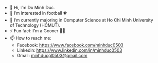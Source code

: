- 👋 Hi, I’m Do Minh Duc.
- 👀 I’m interested in football ⚽
- 🌱 I’m currently majoring in Computer Science at Ho Chi Minh University of Technology (HCMUT).
- ⚡ Fun fact: I'm a Gooner 👀👀
- 📫 How to reach me:
  - Facebook: https://www.facebook.com/minhduc0503
  - Linkedin: https://www.linkedin.com/in/minhduc0503
  - Gmail: minhducgl0503@gmail.com

<!---
Duke0503/Duke0503 is a ✨ special ✨ repository because its `README.md` (this file) appears on your GitHub profile.
You can click the Preview link to take a look at your changes.
--->
